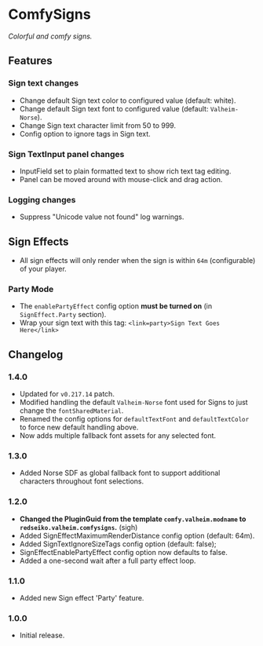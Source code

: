 # ComfySigns

*Colorful and comfy signs.*

## Features

### Sign text changes

  * Change default Sign text color to configured value (default: white).
  * Change default Sign text font to configured value (default: `Valheim-Norse`).
  * Change Sign text character limit from 50 to 999.
  * Config option to ignore <size> tags in Sign text.

### Sign TextInput panel changes

  * InputField set to plain formatted text to show rich text tag editing.
  * Panel can be moved around with mouse-click and drag action.

### Logging changes

  * Suppress "Unicode value not found" log warnings.

## Sign Effects

  * All sign effects will only render when the sign is within `64m` (configurable) of your player.

### Party Mode

  * The `enablePartyEffect` config option **must be turned on** (in `SignEffect.Party` section).
  * Wrap your sign text with this tag: `<link=party>Sign Text Goes Here</link>`

## Changelog

### 1.4.0

  * Updated for `v0.217.14` patch.
  * Modified handling the default `Valheim-Norse` font used for Signs to just change the `fontSharedMaterial`.
  * Renamed the config options for `defaultTextFont` and `defaultTextColor` to force new default handling above.
  * Now adds multiple fallback font assets for any selected font.

### 1.3.0

  * Added Norse SDF as global fallback font to support additional characters throughout font selections.

### 1.2.0

  * **Changed the PluginGuid from the template `comfy.valheim.modname` to `redseiko.valheim.comfysigns`.** (sigh)
  * Added SignEffectMaximumRenderDistance config option (default: 64m).
  * Added SignTextIgnoreSizeTags config option (default: false);
  * SignEffectEnablePartyEffect config option now defaults to false.
  * Added a one-second wait after a full party effect loop.

### 1.1.0

  * Added new Sign effect 'Party' feature.

### 1.0.0

  * Initial release.
